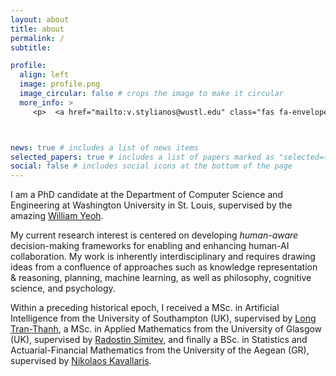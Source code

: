 ```yaml
---
layout: about
title: about
permalink: /
subtitle:

profile:
  align: left
  image: profile.png
  image_circular: false # crops the image to make it circular
  more_info: >
     <p>  <a href="mailto:v.stylianos@wustl.edu" class="fas fa-envelope"> <a/>  <a href="https://scholar.google.com/citations?user=nL7mNGQAAAAJ&hl=en"  class="fa fa-graduation-cap" target="_blank"> <a/> </p>



news: true # includes a list of news items
selected_papers: true # includes a list of papers marked as "selected={true}"
social: false # includes social icons at the bottom of the page
---
```


I am a PhD candidate at the Department of Computer Science and Engineering at Washington University in St. Louis, supervised by the amazing [William Yeoh](https://yeoh-lab.wustl.edu/). 

My current research interest is centered on developing *human-aware* decision-making frameworks for enabling and enhancing human-AI collaboration. My work is inherently interdisciplinary and requires drawing ideas from a confluence of approaches such as knowledge representation & reasoning, planning, machine learning, as well as philosophy, cognitive science, and psychology.

Within a preceding historical epoch, I received a MSc. in Artificial Intelligence from the University of Southampton (UK), supervised by [Long Tran-Thanh](https://human-agentlearning.github.io/HAL-LAB.html), a MSc. in Applied Mathematics from the University of Glasgow (UK), supervised by [Radostin Simitev](https://www.maths.gla.ac.uk/~rs/), and finally a BSc. in Statistics and Actuarial-Financial Mathematics from the University of the Aegean (GR), supervised by [Nikolaos Kavallaris](https://www.kau.se/forskare/nikos-kavallaris).

